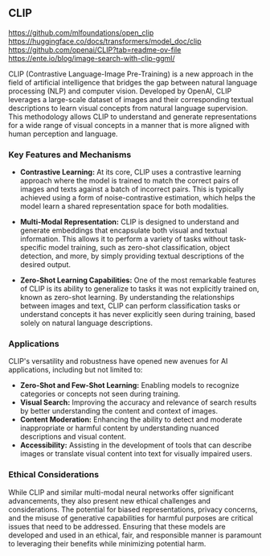## CLIP

https://github.com/mlfoundations/open_clip
https://huggingface.co/docs/transformers/model_doc/clip
https://github.com/openai/CLIP?tab=readme-ov-file
https://ente.io/blog/image-search-with-clip-ggml/

CLIP (Contrastive Language-Image Pre-Training) is a new approach in the field of artificial intelligence that bridges the gap between natural language processing (NLP) and computer vision. Developed by OpenAI, CLIP leverages a large-scale dataset of images and their corresponding textual descriptions to learn visual concepts from natural language supervision. This methodology allows CLIP to understand and generate representations for a wide range of visual concepts in a manner that is more aligned with human perception and language.

### Key Features and Mechanisms

- **Contrastive Learning:** At its core, CLIP uses a contrastive learning approach where the model is trained to match the correct pairs of images and texts against a batch of incorrect pairs. This is typically achieved using a form of noise-contrastive estimation, which helps the model learn a shared representation space for both modalities.

- **Multi-Modal Representation:** CLIP is designed to understand and generate embeddings that encapsulate both visual and textual information. This allows it to perform a variety of tasks without task-specific model training, such as zero-shot classification, object detection, and more, by simply providing textual descriptions of the desired output.

- **Zero-Shot Learning Capabilities:** One of the most remarkable features of CLIP is its ability to generalize to tasks it was not explicitly trained on, known as zero-shot learning. By understanding the relationships between images and text, CLIP can perform classification tasks or understand concepts it has never explicitly seen during training, based solely on natural language descriptions.

### Applications

CLIP's versatility and robustness have opened new avenues for AI applications, including but not limited to:

- **Zero-Shot and Few-Shot Learning:** Enabling models to recognize categories or concepts not seen during training.
- **Visual Search:** Improving the accuracy and relevance of search results by better understanding the content and context of images.
- **Content Moderation:** Enhancing the ability to detect and moderate inappropriate or harmful content by understanding nuanced descriptions and visual content.
- **Accessibility:** Assisting in the development of tools that can describe images or translate visual content into text for visually impaired users.

### Ethical Considerations

While CLIP and similar multi-modal neural networks offer significant advancements, they also present new ethical challenges and considerations. The potential for biased representations, privacy concerns, and the misuse of generative capabilities for harmful purposes are critical issues that need to be addressed. Ensuring that these models are developed and used in an ethical, fair, and responsible manner is paramount to leveraging their benefits while minimizing potential harm.
